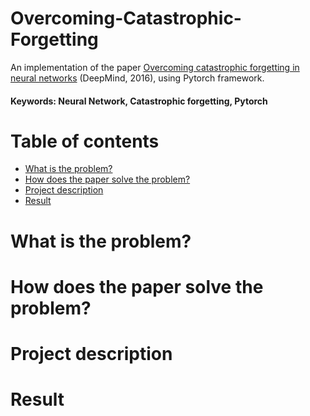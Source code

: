 # Overcoming-Catastrophic-Forgetting
An implementation of the paper [Overcoming catastrophic forgetting in neural networks](https://arxiv.org/abs/1612.00796) (DeepMind, 2016), using Pytorch framework.


#### Keywords: Neural Network, Catastrophic forgetting, Pytorch


Table of contents
=================
- [What is the problem?](#what-is-the-problem-)
- [How does the paper solve the problem?](#how-does-the-paper-solve-the-problem-)
- [Project description](#project-description)
- [Result](#result)


# What is the problem?


# How does the paper solve the problem?


# Project description


# Result
